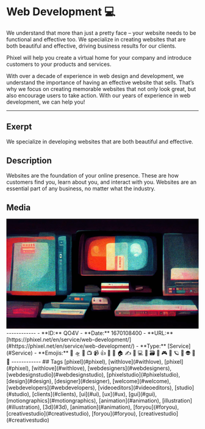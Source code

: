 # Web Development 💻
We understand that more than just a pretty face – your website needs to be functional and effective too. We specialize in creating websites that are both beautiful and effective, driving business results for our clients.

Phixel will help you create a virtual home for your company and introduce customers to your products and services.

With over a decade of experience in web design and development, we understand the importance of having an effective website that sells. That’s why we focus on creating memorable websites that not only look great, but also encourage users to take action. With our years of experience in web development, we can help you!

------------
## Exerpt
We specialize in developing websites that are both beautiful and effective.
## Description
Websites are the foundation of your online presence. These are how customers find you, learn about you, and interact with you. Websites are an essential part of any business, no matter what the industry.
## Media
<img src="media/services-web-development.jpg">
------------
- **ID:** QO4V
- **Date:** 1670108400
- **URL:** [https://phixel.net/en/service/web-development/](#https://phixel.net/en/service/web-development/)
- **Type:** [Service](#Service)
- **Emojis:** 🎨 🛸 📼 📺 📹 👍 🔗 📝 🏠 ✍️ 👨 💻 👑 🗃 👾 🎮 📲 🪐 🌟 👽 🚀 🌌
------------
## Tags
[phixel](#phixel), [withlove](#withlove), [phixel](#phixel), [withlove](#withlove), [webdesigners](#webdesigners), [webdesignstudio](#webdesignstudio), [phixelstudio](#phixelstudio), [design](#design), [designer](#designer), [welcome](#welcome), [webdevelopers](#webdevelopers), [videoeditors](#videoeditors), [studio](#studio), [clients](#clients), [ui](#ui), [ux](#ux), [gui](#gui), [motiongraphics](#motiongraphics), [animation](#animation), [illustration](#illustration), [3d](#3d), [animation](#animation), [foryou](#foryou), [creativestudio](#creativestudio), [foryou](#foryou), [creativestudio](#creativestudio)